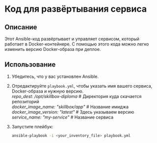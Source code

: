 # Код для развёртывания сервиса

## Описание

Этот Ansible-код развёртывает и управляет сервисом, который работает в Docker-контейнере. С помощью этого кода можно легко изменить версию Docker-образа при деплое.

## Использование

1. Убедитесь, что у вас установлен Ansible.
2. Отредактируйте `playbook.yml`, чтобы указать имя вашего сервиса, Docker-образа и нужную версию.  
    _repo_dest: /opt/skillbox-diploma_   # Директория куда скачается репозиторий  
    _docker_image_name: "skillbox/app"_  # Название имиджа  
    _docker_image_version: "latest"_     # Здесь указываем версию  
    _service_name: "my-service"_         # Название сервиса  
3. Запустите плейбук:

   ```bash
   ansible-playbook -i <your_inventory_file> playbook.yml